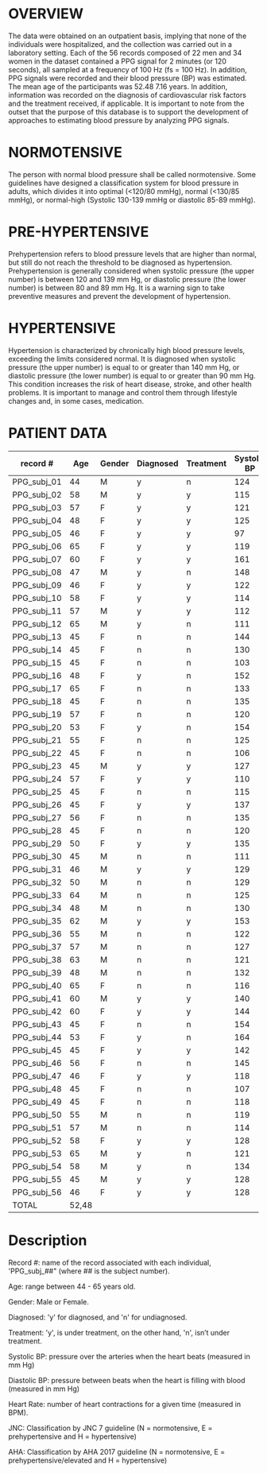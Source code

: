 # OVERVIEW
The data were obtained on an outpatient basis, implying that none of the individuals were hospitalized, and the collection was carried out in a laboratory setting. Each of the 56 records composed of 22 men and 34 women in the dataset contained a PPG signal for 2 minutes (or 120 seconds), all sampled at a frequency of 100 Hz (fs = 100 Hz). In addition, PPG signals were recorded and their blood pressure (BP) was estimated. The mean age of the participants was 52.48 7.16 years. In addition, information was recorded on the diagnosis of cardiovascular risk factors and the treatment received, if applicable. It is important to note from the outset that the purpose of this database is to support the development of approaches to estimating blood pressure by analyzing PPG signals.

# NORMOTENSIVE
The person with normal blood pressure shall be called normotensive. Some guidelines have designed a classification system for blood pressure in adults, which divides it into optimal (<120/80 mmHg), normal (<130/85 mmHg), or normal-high (Systolic 130-139 mmHg or diastolic 85-89 mmHg).

# PRE-HYPERTENSIVE
Prehypertension refers to blood pressure levels that are higher than normal, but still do not reach the threshold to be diagnosed as hypertension. Prehypertension is generally considered when systolic pressure (the upper number) is between 120 and 139 mm Hg, or diastolic pressure (the lower number) is between 80 and 89 mm Hg. It is a warning sign to take preventive measures and prevent the development of hypertension.

# HYPERTENSIVE
Hypertension is characterized by chronically high blood pressure levels, exceeding the limits considered normal. It is diagnosed when systolic pressure (the upper number) is equal to or greater than 140 mm Hg, or diastolic pressure (the lower number) is equal to or greater than 90 mm Hg. This condition increases the risk of heart disease, stroke, and other health problems. It is important to manage and control them through lifestyle changes and, in some cases, medication.

# PATIENT DATA

| record #    | Age |	Gender |	Diagnosed	| Treatment |	Systolic BP|	Diastolic BP |	Heart Rate |	JNC	| AHA |
|-------------|-----|--------|------------|-----------|------------|---------------|-------------|------|-----|
| PPG_subj_01 |	44  |   M    |	   y      |     n	    |     124    |	    83       | 	    76     |	E   |	 H  |
| PPG_subj_02	| 58	|   M    |	   y      |	    y     |   	115    |    	75       |	    84     |	N   |	 N  |
| PPG_subj_03	| 57	|   F	   |     y	    |     y	    |     121	   |      72	     |      56	   |  E	  |  E  |
| PPG_subj_04	| 48	|   F	   |     y	    |     y	    |     125	   |      75	     |      73	   |  E	  |  E  |
| PPG_subj_05	| 46	|   F	   |     y	    |     y	    |      97	   |      64	     |      86	   |  N	  |  N  |
| PPG_subj_06	| 65	|   F	   |     y	    |     y	    |     119	   |      57	     |      85	   |  N	  |  N  |
| PPG_subj_07	| 60	|   F	   |     y	    |     y	    |     161	   |      94	     |      68	   |  H 	|  H  |
| PPG_subj_08	| 47	|   M	   |     y	    |     n	    |     148	   |      96	     |      58	   |  H	  |  H  |
| PPG_subj_09	| 46	|   F	   |     y	    |     y	    |     122	   |      74	     |      62	   |  E	  |  E  |
| PPG_subj_10	| 58	|   F	   |     y	    |     y	    |     114	   |      71	     |      75	   |  N	  |  N  |
| PPG_subj_11	| 57	|   M	   |     y	    |     y	    |     112  	 |      72	     |      75	   |  N	  |  N  |
| PPG_subj_12	| 65	|   M	   |     y	    |     n	    |     111	   |      70	     |      75	   |  N	  |  N  |
| PPG_subj_13	| 45	|   F	   |     n	    |     n	    |     144	   |      87	     |      65	   |  H	  |  H  |
| PPG_subj_14	| 45	|   F	   |     n	    |     n	    |     130	   |      90	     |      88	   |  H	  |  H  |
| PPG_subj_15	| 45	|   F	   |     n	    |     n	    |     103	   |      65	     |      97	   |  N	  |  N  |
| PPG_subj_16	| 48	|   F	   |     y	    |     n	    |     152	   |     109     	 |     100 	   |  H	  |  H  |
| PPG_subj_17	| 65	|   F	   |     n      |   	n    	|     133  	 |      81       |	    77     |  E	  |  H  |
| PPG_subj_18 |	45	|   F  	 |     n	    |     n	    |     135  	 |      90    	 |      84	   |  H	  |  H  |
| PPG_subj_19	| 57	|   F	   |     n	    |     n	    |     120    |      68       |     	58	   |  N	  |  E  |
| PPG_subj_20	| 53	|   F	   |     y	    |     n	    |     154 	 |      93	     |      62     |	H  	|  H  |
| PPG_subj_21 |	55	|   F	   |     n	    |     n	    |     125    |	    84       |     	62     |  E	  |  H  |
| PPG_subj_22 |	45	|   F	   |     n	    |     n	    |     106	   |      60	     |      53	   |  N	  |  N  |
| PPG_subj_23 |	45	|   M	   |     y	    |     y	    |     127  	 |      82	     |      71     |  E	  |  H  |
| PPG_subj_24 |	57	|   F	   |     y	    |     y	    |     110	   |      60	     |      78	   |  N	  |  N  |
| PPG_subj_25	| 45	|   F 	 |     n	    |     n	    |     115	   |      60	     |      72	   |  N	  |  N  |
| PPG_subj_26	| 45	|   F	   |     y	    |     y	    |     137	   |      90	     |      69	   |  H	  |  H  |
| PPG_subj_27	| 56	|   F	   |     n	    |     n	    |     135  	 |      97	     |      69	   |  H	  |  H  |
| PPG_subj_28	| 45	|   F	   |     n	    |     n	    |     120	   |      78	     |      70	   |  N 	|  E  |
| PPG_subj_29	| 50	|   F	   |     y	    |     y	    |     135	   |      83	     |      76	   |  E   |	 H  |
| PPG_subj_30	| 45	|   M	   |     n	    |     n	    |     111	   |      78	     |      72	   |  N	  |  N  |
| PPG_subj_31	| 46	|   M	   |     y	    |     y	    |     129 	 |      82	     |      72	   |  E	  |  H  |
| PPG_subj_32	| 50	|   M	   |     n	    |     n	    |     129	   |      79	     |      68	   |  E	  |  E  |
| PPG_subj_33 |	64	|   M	   |     n	    |     n	    |     125	   |      75	     |      78	   |  E	  |  E  | 
| PPG_subj_34	| 48	|   M	   |     n	    |     n	    |     130	   |      87	     |      80	   |  E  	|  H  |
| PPG_subj_35	| 62	|   M	   |     y	    |     y	    |     153 	 |      88	     |      84	   |  H  	|  H  |
| PPG_subj_36	| 55	|   M	   |     n	    |     n	    |     122	   |      72	     |      81	   |  E	  |  E  |
| PPG_subj_37	| 57	|   M	   |     n	    |     n 	  |     127	   |      80	     |      83	   |  E 	|  H  |
| PPG_subj_38	| 63	|   M	   |     n	    |     n  	  |     121	   |      87	     |      68	   |  E	  |  H  |
| PPG_subj_39	| 48	|   M	   |     n	    |     n	    |     132	   |      83	     |      90	   |  E	  |  H  |
| PPG_subj_40	| 65	|   F	   |     n	    |     n	    |     116    |	    79       |	   106	   |  N	  |  N  |
| PPG_subj_41	| 60	|   M	   |     y	    |     y	    |     140	   |      91	     |      54	   |  H	  |  H  |
| PPG_subj_42	| 60	|   F	   |     y	    |     y	    |     144	   |      86	     |      68	   |  H	  |  H  |
| PPG_subj_43	| 45	|   F	   |     n	    |     n	    |     154 	 |      96	     |      65	   |  H  	|  H  | 
| PPG_subj_44	| 53	|   F	   |     y	    |     n	    |     164	   |      93	     |      62	   |  H	  |  H  |
| PPG_subj_45	| 45	|   F	   |     y	    |     y	    |     142 	 |      90	     |      69	   |  H	  |  H  | 
| PPG_subj_46	| 56	|   F	   |     n	    |     n   	|     145	   |      90	     |      69	   |  H	  |  H  |
| PPG_subj_47	| 46	|   F	   |     y	    |     y	    |     118	   |      75	     |      86	   |  N	  |  N  |
| PPG_subj_48	| 45	|   F	   |     n	    |     n	    |     107	   |      68	     |      97	   |  N	  |  N  |
| PPG_subj_49	| 45	|   F	   |     n	    |     n	    |     118	   |      62	     |      72	   |  N	  |  N  |
| PPG_subj_50	| 55	|   M	   |     n	    |     n	    |     119 	 |      74	     |      81	   |  N	  |  N  |
| PPG_subj_51	| 57	|   M	   |     n	    |     n	    |     114	   |      75	     |      83	   |  N   |	 N  |
| PPG_subj_52	| 58	|   F	   |     y	    |     y	    |     128	   |      72	     |      75	   |  E	  |  E  |
| PPG_subj_53	| 65	|   M	   |     y	    |     n	    |     121	   |      75	     |      75	   |  E	  |  E  |
| PPG_subj_54	| 58	|   M    |     y	    |     n	    |     134	   |      85	     |      76	   |  E	  |  H  |
| PPG_subj_55	| 45	|   M	   |     y	    |     y	    |     128	   |      83	     |      71	   |  E  	|  H  |
| PPG_subj_56	| 46	|   F	   |     y	    |     y	    |     128	   |      89	     |      78	   |  E	  |  H  |
|    TOTAL    |  52,48 | 

# Description

Record #: name of the record associated with each individual, 'PPG_subj_##" (where ## is the subject number).

Age: range between 44 - 65 years old.

Gender: Male or Female.

Diagnosed: 'y' for diagnosed, and 'n' for undiagnosed.

Treatment: 'y', is under treatment, on the other hand, 'n', isn’t under treatment.

Systolic BP: pressure over the arteries when the heart beats (measured in mm Hg)

Diastolic BP: pressure between beats when the heart is filling with blood (measured in mm Hg)

Heart Rate: number of heart contractions for a given time (measured in BPM).

JNC: Classification by JNC 7 guideline (N = normotensive, E = prehypertensive and H = hypertensive)

AHA: Classification by AHA 2017 guideline (N = normotensive, E = prehypertensive/elevated and H = hypertensive)
